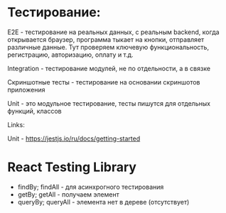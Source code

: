 # Тестирование:

E2E - тестирование на реальных данных, c реальным backend, когда открывается браузер, программа тыкает на кнопки, отправляет различные данные. Тут проверяем ключевую функциональность, регистрацию, авторизацию, оплату и т.д.

Integration - тестирование модулей, не по отдельности, а в связке

Скриншотные тесты - тестирование на основании скриншотов приложения

Unit - это модульное тестирование, тесты пишутся для отдельных функций, классов

Links:

Unit - https://jestjs.io/ru/docs/getting-started

# React Testing Library
- findBy; findAll - для асинхрогного тестирования
- getBy; getAll - получаем элемент
- queryBy; queryAll - элемента нет в дереве (отсутствует)